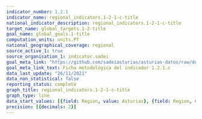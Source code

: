 ```yaml
---
indicator_number: 1.2.1
indicator_name: regional_indicators.1-2-1-c-title
national_indicator_description: regional_indicators.1-2-1-c-title
target_name: global_targets.1-2-title
goal_name: global_goals.1-title
computation_units: units.PT
national_geographical_coverage: regional
source_active_1: true
source_organisation_1: indicator.sadei
goal_meta_link: "https://github.com/sadeiasturias/asturias-datos/raw/develop/descargas/metodologia/1.2.1.c.pdf"
goal_meta_link_text: Ficha metodológica del indicador 1.2.1.c
data_last_update: "26/11/2021"
data_non_statistical: false
reporting_status: complete
graph_title: regional_indicators.1-2-1-c-title
graph_type: line
data_start_values: [{field: Region, value: Asturias}, {field: Region, value: España}]
precision: [{decimals: 2}]
---
```

